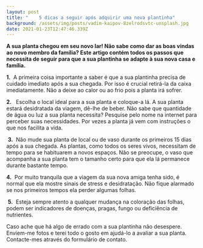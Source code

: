 ```yaml
---
layout: post
title: "    5 dicas a seguir após adquirir uma nova plantinha"
background: /assets/img/posts/vadim-kaipov-8zelrodsvtc-unsplash.jpg
date: 2021-01-23T12:47:46.339Z
---
```

**A sua planta chegou em seu novo lar! Não sabe como dar as boas vindas ao novo membro da família? Este artigo contém todos os passos que necessita de seguir para que a sua plantinha se adapte à sua nova casa e família.**

**1.**   A primeira coisa importante a saber é que a sua plantinha precisa de cuidado imediato após a sua chegada. Por isso é crucial retirá-la da caixa imediatamente. Não a deixe ao calor ou ao frio pois a planta irá sofrer.

**2.**   Escolha o local ideal para a sua planta e coloque-a lá. A sua planta estará desidratada da viagem, dê-lhe de beber. Não sabe que quantidade de água ou luz a sua planta necessita? Pesquise pelo nome na internet para perceber suas necessidades. Por vezes a planta já vem com instruções o que nos facilita a vida.

 **3.**  Não mude sua planta de local ou de vaso durante os primeiros 15 dias após a sua chegada. As plantas, como todos os seres vivos, necessitam de tempo para se habituarem a novos espaços. Não se preocupe, o vaso que acompanha a sua planta tem o tamanho certo para que ela lá permanece durante bastante tempo.

**4.**  Por muito tranquila que a viagem da sua nova amiga tenha sido, é normal que ela mostre sinais de stress e desidratação. Não fique alarmado se nos primeiros tempos ela perder algumas folhas.

 **5.**  Esteja sempre atento a qualquer mudança na coloração das folhas, podem ser indicadores de doenças, pragas, fungo ou deficiência de nutrientes.

Caso ache que há algo de errado com a sua plantinha não desespere. Enviem-me fotos e terei todo o gosto em ajudá-lo a avaliar a sua planta. Contacte-mes através do formulário de contato.